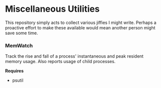 # Miscellaneous Utilities

This repository simply acts to collect various jiffies I might write. Perhaps a proactive effort to make these available 
would mean another person might save some time.

### MemWatch
Track the rise and fall of a process' instantaneous and peak resident memory usage. Also reports usage of child processes.

**Requires**
- psutil

